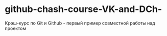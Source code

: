 # github-chash-course-VK-and-DCh-
Крэш-курс по Git и Github - первый пример совместной работы над проектом
